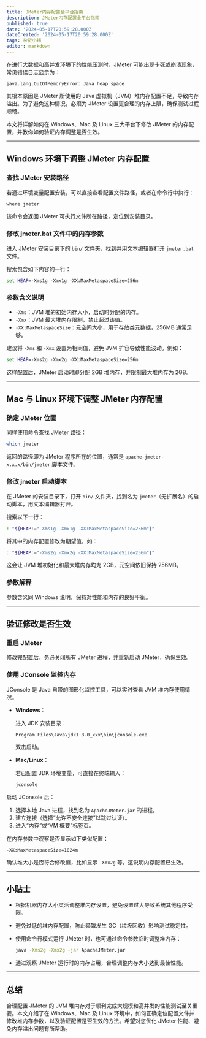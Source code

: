 ```yaml
---
title: JMeter内存配置全平台指南
description: JMeter内存配置全平台指南
published: true
date: '2024-05-17T20:59:28.000Z'
dateCreated: '2024-05-17T20:59:28.000Z'
tags: 杂货小铺
editor: markdown
---
```


在进行大数据和高并发环境下的性能压测时，JMeter 可能出现卡死或崩溃现象，常见错误日志显示为：

```
java.lang.OutOfMemoryError: Java heap space
```

其根本原因是 JMeter 所使用的 Java 虚拟机（JVM）堆内存配置不足，导致内存溢出。为了避免这种情况，必须为 JMeter 设置更合理的内存上限，确保测试过程顺畅。

本文将详解如何在 Windows、Mac 及 Linux 三大平台下修改 JMeter 的内存配置，并教你如何验证内存调整是否生效。

<!-- more -->

---

## Windows 环境下调整 JMeter 内存配置

### 查找 JMeter 安装路径

若通过环境变量配置安装，可以直接查看配置文件路径，或者在命令行中执行：

```bash
where jmeter
```

该命令会返回 JMeter 可执行文件所在路径，定位到安装目录。

### 修改 jmeter.bat 文件中的内存参数

进入 JMeter 安装目录下的 `bin/` 文件夹，找到并用文本编辑器打开 `jmeter.bat` 文件。

搜索包含如下内容的一行：

```bat
set HEAP=-Xms1g -Xmx1g -XX:MaxMetaspaceSize=256m
```

### 参数含义说明

- `-Xms`：JVM 堆的初始内存大小，启动时分配的内存。
- `-Xmx`：JVM 最大堆内存限制，禁止超过该值。
- `-XX:MaxMetaspaceSize`：元空间大小，用于存放类元数据，256MB 通常足够。

建议将 `-Xms` 和 `-Xmx` 设置为相同值，避免 JVM 扩容导致性能波动。例如：

```bat
set HEAP=-Xms2g -Xmx2g -XX:MaxMetaspaceSize=256m
```

这样配置后，JMeter 启动时即分配 2GB 堆内存，并限制最大堆内存为 2GB。

---

## Mac 与 Linux 环境下调整 JMeter 内存配置

### 确定 JMeter 位置

同样使用命令查找 JMeter 路径：

```bash
which jmeter
```

返回的路径即为 JMeter 程序所在的位置，通常是 `apache-jmeter-x.x.x/bin/jmeter` 脚本文件。

### 修改 jmeter 启动脚本

在 JMeter 的安装目录下，打开 `bin/` 文件夹，找到名为 `jmeter`（无扩展名）的启动脚本，用文本编辑器打开。

搜索以下一行：

```bash
: "${HEAP:="-Xms1g -Xmx1g -XX:MaxMetaspaceSize=256m"}"
```

将其中的内存配置修改为期望值，如：

```bash
: "${HEAP:="-Xms2g -Xmx2g -XX:MaxMetaspaceSize=256m"}"
```

这会让 JVM 堆初始化和最大堆内存均为 2GB，元空间依旧保持 256MB。

### 参数解释

参数含义同 Windows 说明，保持对性能和内存的良好平衡。

---

## 验证修改是否生效

### 重启 JMeter

修改完配置后，务必关闭所有 JMeter 进程，并重新启动 JMeter，确保生效。

### 使用 JConsole 监控内存

JConsole 是 Java 自带的图形化监控工具，可以实时查看 JVM 堆内存使用情况。

- **Windows**：

  进入 JDK 安装目录：

  ```
  Program Files\Java\jdk1.8.0_xxx\bin\jconsole.exe
  ```

  双击启动。

- **Mac/Linux**：

  若已配置 JDK 环境变量，可直接在终端输入：

  ```bash
  jconsole
  ```

启动 JConsole 后：

1. 选择本地 Java 进程，找到名为 `ApacheJMeter.jar` 的进程。
2. 建立连接（选择“允许不安全连接”以跳过认证）。
3. 进入“内存”或“VM 概要”标签页。

在内存参数中观察是否显示如下类似配置：

```
-XX:MaxMetaspaceSize=1024m
```

确认堆大小是否符合修改值，比如显示 `-Xmx2g` 等。这说明内存配置已生效。

---

## 小贴士

- 根据机器内存大小灵活调整堆内存设置，避免设置过大导致系统其他程序受限。
- 避免过低的堆内存配置，防止频繁发生 GC（垃圾回收）影响测试稳定性。
- 使用命令行模式运行 JMeter 时，也可通过命令参数临时调整堆内存：

  ```bash
  java -Xms2g -Xmx2g -jar ApacheJMeter.jar
  ```

- 通过观察 JMeter 运行时的内存占用，合理调整内存大小达到最佳性能。

---

## 总结

合理配置 JMeter 的 JVM 堆内存对于顺利完成大规模和高并发的性能测试至关重要。本文介绍了在 Windows、Mac 及 Linux 环境中，如何正确定位配置文件并修改堆内存参数，以及验证配置是否生效的方法。希望对您优化 JMeter 性能、避免内存溢出问题有所帮助。